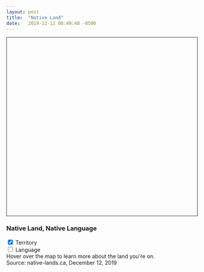 ```yaml
---
layout: post
title:  "Native Land"
date:   2019-12-12 08:49:40 -0500
---
```

<section class="native-land">
  <svg class="native-land__map map" viewBox="0 0 535 500" style="border: 1px solid #292929;"></svg>
  <aside class="native-land__sidebar">
    <h1>Native Land, Native Language</h1>
    <div class="toggle-group">
      <label class="switch">
        <input type="checkbox" checked class="toggle__territory legend-q3-2019 ">
        <span class="slider round legend-q3-2019"></span>
      </label>
      Territory
    </div>
    <div class="toggle-group">
      <label class="switch">
        <input type="checkbox" class="toggle__language legend-q3-2019 ">
        <span class="slider round legend-q3-2019"></span>
      </label>
      Language
    </div>
    <section class="native-land__tooltip">Hover over the map to learn more about the land you're on.</section>
    Source: native-lands.ca, December 12, 2019
  </aside>
</section>
<script src="/assets/javascripts/d3.min.js"> </script>
<script src="/assets/javascripts/native-lands.js"></script>